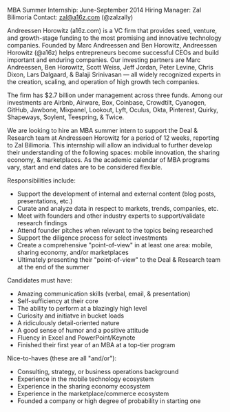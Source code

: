MBA Summer Internship: June-September 2014
Hiring Manager: Zal Bilimoria
Contact: zal@a16z.com (@zalzally)

Andreessen Horowitz (a16z.com) is a VC firm that provides seed, venture, and growth-stage funding to the
most promising and innovative technology companies. Founded by Marc Andreessen and Ben Horowitz, Andreessen
Horowitz (@a16z) helps entrepreneurs become successful CEOs and build important and enduring companies. Our
investing partners are Marc Andreessen, Ben Horowitz, Scott Weiss, Jeff Jordan, Peter Levine, Chris Dixon,
Lars Dalgaard, & Balaji Srinivasan — all widely recognized experts in the creation, scaling, and operation
of high growth tech companies.

The firm has $2.7 billion under management across three funds. Among our investments are Airbnb, Airware,
Box, Coinbase, Crowdtilt, Cyanogen, GitHub, Jawbone, Mixpanel, Lookout, Lyft, Oculus, Okta, Pinterest,
Quirky, Shapeways, Soylent, Teespring, & Twice.

We are looking to hire an MBA summer intern to support the Deal & Research team at Andresseen Horowitz for
a period of 12 weeks, reporting to Zal Bilimoria. This internship will allow an individual to further
develop their understanding of the following spaces: mobile innovation, the sharing economy, & marketplaces.
As the academic calendar of MBA programs vary, start and end dates are to be considered flexible.

Responsibilities include:
- Support the development of internal and external content (blog posts, presentations, etc.)
- Curate and analyze data in respect to markets, trends, companies, etc.
- Meet with founders and other industry experts to support/validate research findings
- Attend founder pitches when relevant to the topics being researched
- Support the diligence process for select investments
- Create a comprehensive "point-of-view" in at least one area: mobile, sharing economy, and/or marketplaces
- Ultimately presenting their "point-of-view" to the Deal & Research team at the end of the summer

Candidates must have:
- Amazing communication skills (verbal, email, & presentation)
- Self-sufficiency at their core
- The ability to perform at a blazingly high level
- Curiosity and initiatve in bucket loads
- A ridiculously detail-oriented nature
- A good sense of humor and a positive attitude
- Fluency in Excel and PowerPoint/Keynote
- Finished their first year of an MBA at a top-tier program

Nice-to-haves (these are all "and/or"):
- Consulting, strategy, or business operations background
- Experience in the mobile technology ecosystem
- Experience in the sharing economy ecosystem
- Experience in the marketplace/commerce ecosystem
- Founded a company or high degree of probability in starting one
